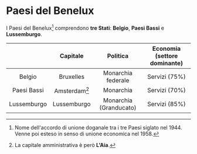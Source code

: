 # Paesi del Benelux

I Paesi del Benelux[^1] comprendono **tre Stati**: **Belgio**, **Paesi Bassi** e
**Lussemburgo**.

| | Capitale | Politica | Economia (settore dominante) |
| :-: | :-: | :-: | :-: |
| Belgio | Bruxelles | Monarchia federale | Servizi (75%) |
| Paesi Bassi | Amsterdam[^2] | Monarchia | Servizi (70%) |
| Lussemburgo | Lussemburgo | Monarchia (Granducato) | Servizi (85%) |

[^1]: Nome dell'accordo di unione doganale tra i tre Paesi siglato nel 1944.
      Venne poi esteso in senso di unione economica nel 1958.

[^2]: La capitale amministrativa è però **L'Aia**.
